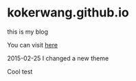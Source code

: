 kokerwang.github.io
===================
this is my blog

You can visit [here](http://www.kokerwang.com)

2015-02-25 I changed a new theme

Cool
test